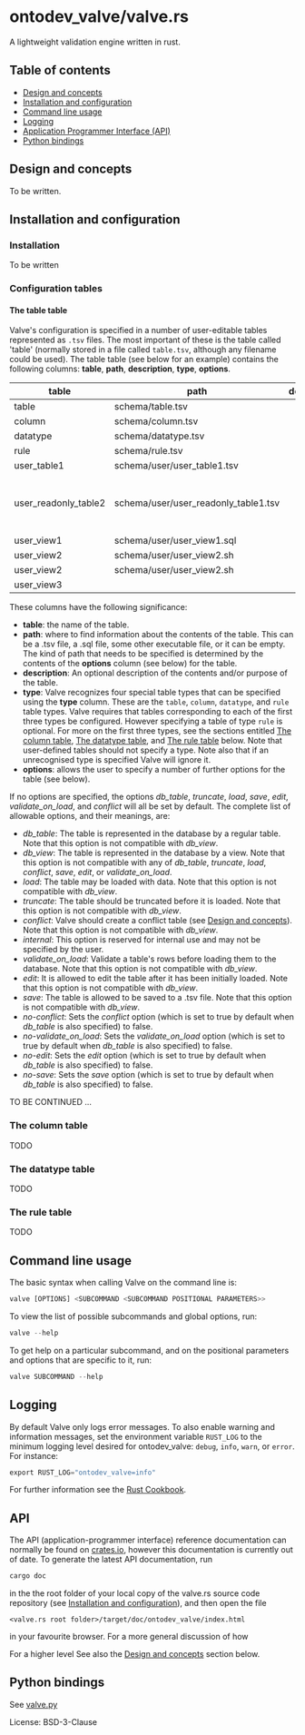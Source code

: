 # ontodev_valve/valve.rs

A lightweight validation engine written in rust.

## Table of contents

- [Design and concepts](#design-and-concepts)
- [Installation and configuration](#installation-and-configuration)
- [Command line usage](#command-line-usage)
- [Logging](#logging)
- [Application Programmer Interface (API)](#api)
- [Python bindings](#python-bindings)

## Design and concepts

To be written.

## Installation and configuration

### Installation

To be written

### Configuration tables

#### The table table

Valve's configuration is specified in a number of user-editable tables represented as `.tsv` files. The most important of these is the table called 'table' (normally stored in a file called `table.tsv`, although any filename could be used). The table table (see below for an example) contains the following columns: **table**, **path**, **description**, **type**, **options**.

table                | path                                    | description | type     | options
-------------------- | ----------------------------------------| ----------- | -------- | ------------
table                | schema/table.tsv                        |             | table    |
column               | schema/column.tsv                       |             | column   |
datatype             | schema/datatype.tsv                     |             | datatype |
rule                 | schema/rule.tsv                         |             | rule     |
user_table1          | schema/user/user_table1.tsv             |             |          |
user_readonly_table2 | schema/user/user_readonly_table1.tsv    |             |          | no-edit no-save no-conflict
user_view1           | schema/user/user_view1.sql              |             |          | db_view
user_view2           | schema/user/user_view2.sh               |             |          | db_view
user_view2           | schema/user/user_view2.sh               |             |          | db_view
user_view3           |                                         |             |          | db_view

These columns have the following significance:
- **table**: the name of the table.
- **path**: where to find information about the contents of the table. This can be a .tsv file, a .sql file, some other executable file, or it can be empty. The kind of path that needs to be specified is determined by the contents of the **options** column (see below) for the table.
- **description**: An optional description of the contents and/or purpose of the table.
- **type**: Valve recognizes four special table types that can be specified using the **type** column. These are the `table`, `column`, `datatype`, and `rule` table types. Valve requires that tables corresponding to each of the first three types be configured. However specifying a table of type `rule` is optional. For more on the first three types, see the sections entitled [The column table](#the-column-table), [The datatype table](#the-column-table), and [The rule table](#the-column-table) below. Note that user-defined tables should not specify a type. Note also that if an unrecognised type is specified Valve will ignore it.
- **options**: allows the user to specify a number of further options for the table (see below).

If no options are specified, the options *db_table*, *truncate*, *load*, *save*, *edit*, *validate_on_load*, and *conflict* will all be set by default. The complete list of allowable options, and their meanings, are:
  - *db_table*: The table is represented in the database by a regular table. Note that this option is not compatible with *db_view*.
  - *db_view*: The table is represented in the database by a view. Note that this option is not compatible with any of *db_table*, *truncate*, *load*, *conflict*, *save*, *edit*, or *validate_on_load*.
  - *load*: The table may be loaded with data. Note that this option is not compatible with *db_view*.
  - *truncate*: The table should be truncated before it is loaded. Note that this option is not compatible with *db_view*.
  - *conflict*: Valve should create a conflict table (see [Design and concepts](#design-and-concepts)). Note that this option is not compatible with *db_view*.
  - *internal*: This option is reserved for internal use and may not be specified by the user.
  - *validate_on_load*: Validate a table's rows before loading them to the database. Note that this option is not compatible with *db_view*.
  - *edit*: It is allowed to edit the table after it has been initially loaded. Note that this option is not compatible with *db_view*.
  - *save*: The table is allowed to be saved to a .tsv file. Note that this option is not compatible with *db_view*.
  - *no-conflict*: Sets the *conflict* option (which is set to true by default when *db_table* is also specified) to false.
  - *no-validate_on_load*: Sets the *validate_on_load* option (which is set to true by default when *db_table* is also specified) to false.
  - *no-edit*: Sets the *edit* option (which is set to true by default when *db_table* is also specified) to false.
  - *no-save*: Sets the *save* option (which is set to true by default when *db_table* is also specified) to false.

TO BE CONTINUED ...

### The column table

TODO

### The datatype table

TODO

### The rule table

TODO

## Command line usage

The basic syntax when calling Valve on the command line is:

```rust
valve [OPTIONS] <SUBCOMMAND <SUBCOMMAND POSITIONAL PARAMETERS>>
```

To view the list of possible subcommands and global options, run:
```rust
valve --help
```
To get help on a particular subcommand, and on the positional parameters and options that are specific to it, run:
```rust
valve SUBCOMMAND --help
```

## Logging

By default Valve only logs error messages. To also enable warning and information messages,
set the environment variable `RUST_LOG` to the minimum logging level desired for ontodev_valve:
`debug`, `info`, `warn`, or `error`.
For instance:
```rust
export RUST_LOG="ontodev_valve=info"
```
For further information see the [Rust Cookbook](https://rust-lang-nursery.github.io/rust-cookbook/development_tools/debugging/config_log.html).

## API

The API (application-programmer interface) reference documentation can normally be found on [crates.io](https://crates.io/crates/ontodev_valve), however this documentation is currently out of date. To generate the latest API documentation, run

```rust
cargo doc
```

in the the root folder of your local copy of the valve.rs source code repository (see [Installation and configuration](#installation-and-configuration)), and then open the file

    <valve.rs root folder>/target/doc/ontodev_valve/index.html

in your favourite browser. For a more general discussion of how

For a higher level See also the [Design and concepts](#design-and-concepts) section below.

## Python bindings
See [valve.py](https://github.com/ontodev/valve.py)

License: BSD-3-Clause
